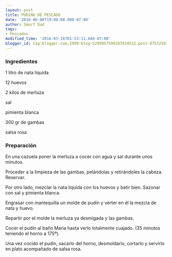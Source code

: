 ```yaml
---
layout: post
title: PUDING DE PESCADO
date: '2010-06-06T19:00:00.000-07:00'
author: Smurf Dad
tags:
- Pescados
modified_time: '2016-03-16T01:53:11.684-07:00'
blogger_id: tag:blogger.com,1999:blog-5299957599287034512.post-8753250750641627471
---
```


<h3>Ingredientes</h3>

1 litro de nata liquida

12 huevos

2 kilos de merluza

sal

pimienta blanca

300 gr de gambas

salsa rosa

<h3>Preparación</h3>

En una cazuela poner la merluza a cocer con agua y sal durante unos minutos.

Proceder a la limpieza de las gambas, pelándolas y retirándoles la cabeza. Reservar.

Por otro lado, mezclar la nata liquida con los huevos y batir bien. Sazonar con sal y pimienta blanca.

Engrasar con mantequilla un molde de pudín y verter en él la mezcla de nata y huevo.

Repartir por el molde la merluza ya desmigada y las gambas.

Cocer el pudín al baño María hasta verlo totalmente cuajado. (35 minutos teniendo el horno a 175&ordm;).

Una vez cocido el pudín, sacarlo del horno, desmoldarlo, cortarlo y servirlo en plato acompañado de salsa rosa.

